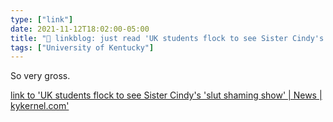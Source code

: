 ```yaml
---
type: ["link"]
date: 2021-11-12T18:02:00-05:00
title: "🔗 linkblog: just read 'UK students flock to see Sister Cindy's 'slut shaming show' | News | kykernel.com'"
tags: ["University of Kentucky"]
---
```

So very gross.
 
[link to 'UK students flock to see Sister Cindy's 'slut shaming show' | News | kykernel.com'](http://www.kykernel.com/news/uk-students-flock-to-see-sister-cindys-slut-shaming-show/article_07c74b8a-4401-11ec-aab9-2b73adc45618.html)
